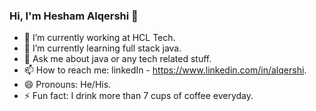 ### Hi, I'm Hesham Alqershi 👋


- 🔭 I’m currently working at HCL Tech.
- 🌱 I’m currently learning full stack java.
- 💬 Ask me about java or any tech related stuff.
- 📫 How to reach me: linkedIn - https://www.linkedin.com/in/alqershi.
- 😄 Pronouns: He/His.
- ⚡ Fun fact: I drink more than 7 cups of coffee everyday.
